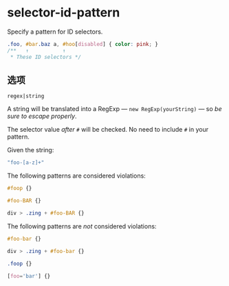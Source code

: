 # selector-id-pattern

Specify a pattern for ID selectors.

```css
.foo, #bar.baz a, #hoo[disabled] { color: pink; }
/**   ↑           ↑
 * These ID selectors */
```

## 选项

`regex|string`

A string will be translated into a RegExp — `new RegExp(yourString)` — so *be sure to escape properly*.

The selector value *after `#`* will be checked. No need to include `#` in your pattern.

Given the string:

```js
"foo-[a-z]+"
```

The following patterns are considered violations:

```css
#foop {}
```

```css
#foo-BAR {}
```

```css
div > .zing + #foo-BAR {}
```

The following patterns are *not* considered violations:

```css
#foo-bar {}
```

```css
div > .zing + #foo-bar {}
```

```css
.foop {}
```

```css
[foo='bar'] {}
```

